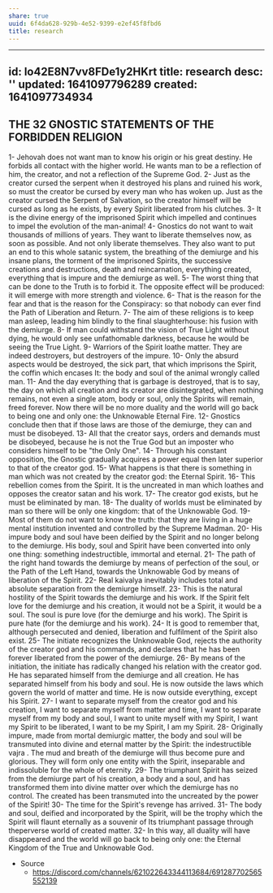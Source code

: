 ```yaml
---
share: true
uuid: 6f4da628-929b-4e52-9399-e2ef45f8fbd6
title: research
---
```

---
id: lo42E8N7vv8FDe1y2HKrt
title: research
desc: ''
updated: 1641097796289
created: 1641097734934
---

## THE 32 GNOSTIC STATEMENTS OF THE FORBIDDEN RELIGION

1- Jehovah does not want man to know his origin or his great destiny. He forbids all contact with the higher world. He wants man to be a reflection of him, the creator, and not a reflection of the Supreme God.
2- Just as the creator cursed the serpent when it destroyed his plans and ruined his work, so must the creator be cursed by every man who has woken up. Just as the creator cursed the Serpent of Salvation, so the creator himself will be cursed as long as he exists, by every Spirit liberated from his clutches.
3- It is the divine energy of the imprisoned Spirit which impelled and continues to impel the evolution of the man-animal!
4- Gnostics do not want to wait thousands of millions of years. They want to liberate themselves now, as soon as possible. And not only liberate themselves. They also want to put an end to this whole satanic system, the breathing of the demiurge and his insane plans, the torment of the imprisoned Spirits, the successive creations and destructions, death and reincarnation, everything created, everything that is impure and the demiurge as well.
5- The worst thing that can be done to the Truth is to forbid it. The opposite effect will be produced: it will emerge with more strength and violence.
6- That is the reason for the fear and that is the reason for the Conspiracy: so that nobody can ever find the Path of Liberation and Return.
7- The aim of these religions is to keep man asleep, leading him blindly to the final slaughterhouse: his fusion with the demiurge.
8- If man could withstand the vision of True Light without dying, he would only see unfathomable darkness, because he would be seeing the True Light.
9- Warriors of the Spirit loathe matter. They are indeed destroyers, but destroyers of the impure.
10- Only the absurd aspects would be destroyed, the sick part, that which imprisons the Spirit, the coffin which encases It: the body and soul of the animal wrongly called man.
11- And the day everything that is garbage is destroyed, that is to say, the day on which all creation and its creator are disintegrated, when nothing remains, not even a single atom, body or soul, only the Spirits will remain, freed forever. Now there will be no more duality and the world will go back to being one and only one: the Unknowable Eternal Fire.
12- Gnostics conclude then that if those laws are those of the demiurge, they can and must be disobeyed.
13- All that the creator says, orders and demands must be disobeyed, because he is not the True God but an imposter who considers himself to be "the Only One".
14- Through his constant opposition, the Gnostic gradually acquires a power equal then later superior to that of the creator god.
15- What happens is that there is something in man which was not created by the creator god: the Eternal Spirit.
16- This rebellion comes from the Spirit. It is the uncreated in man which loathes and opposes the creator satan and his work.
17- The creator god exists, but he must be eliminated by man.
18- The duality of worlds must be eliminated by man so there will be only one kingdom: that of the Unknowable God.
19- Most of them do not want to know the truth: that they are living in a huge mental institution invented and controlled by the Supreme Madman.
20- His impure body and soul have been deified by the Spirit and no longer belong to the demiurge. His body, soul and Spirit have been converted into only one thing: something indestructible, immortal and eternal.
21- The path of the right hand towards the demiurge by means of perfection of the soul, or the Path of the Left Hand, towards the Unknowable God by means of liberation of the Spirit.
22- Real kaivalya inevitably includes total and absolute separation from the demiurge himself.
23- This is the natural hostility of the Spirit towards the demiurge and his work. If the Spirit felt love for the demiurge and his creation, it would not be a Spirit, it would be a soul. The soul is pure love (for the demiurge and his work). The Spirit is pure hate (for the demiurge and his work).
24- It is good to remember that, although persecuted and denied, liberation and fulfilment of the Spirit also exist.
25- The initiate recognizes the Unknowable God, rejects the authority of the creator god and his commands, and declares that he has been forever liberated from the power of the demiurge.
26- By means of the initiation, the initiate has radically changed his relation with the creator god. He has separated himself from the demiurge and all creation. He has separated himself from his body and soul. He is now outside the laws which govern the world of matter and time. He is now outside everything, except his Spirit.
27- I want to separate myself from the creator god and his creation, I want to separate myself from matter and time, I want to separate myself from my body and soul, I want to unite myself with my Spirit, I want my Spirit to be liberated, I want to be my Spirit, I am my Spirit.
28- Originally impure, made from mortal demiurgic matter, the body and soul will be transmuted into divine and eternal matter by the Spirit: the indestructible vajra . The mud and breath of the demiurge will thus become pure and glorious.
They will form only one entity with the Spirit, inseparable and indissoluble for the whole of eternity.
29- The triumphant Spirit has seized from the demiurge part of his creation, a body and a soul, and has transformed them into divine matter over which the demiurge has no control. The created has been transmuted into the uncreated by the power of the Spirit!
30- The time for the Spirit's revenge has arrived.
31- The body and soul, deified and incorporated by the Spirit, will be the trophy which the Spirit will flaunt eternally as a souvenir of Its triumphant passage through theperverse world of created matter.
32- In this way, all duality will have disappeared and the world will go back to being only one: the Eternal Kingdom of the True and Unknowable God.

* Source
  * https://discord.com/channels/621022643344113684/691287702565552139